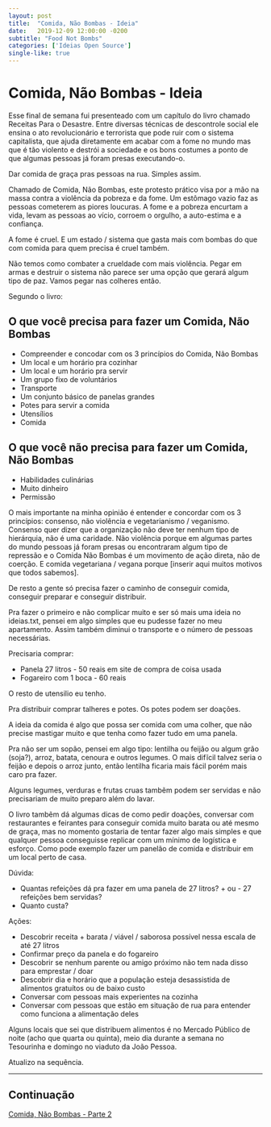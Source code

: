 ```yaml
---
layout: post
title:  "Comida, Não Bombas - Ideia"
date:   2019-12-09 12:00:00 -0200
subtitle: "Food Not Bombs"
categories: ['Ideias Open Source']
single-like: true
---
```


# Comida, Não Bombas - Ideia

Esse final de semana fui presenteado com um capítulo do livro chamado Receitas Para o Desastre. Entre diversas técnicas de descontrole social ele ensina o ato revolucionário e terrorista que pode ruir com o sistema capitalista, que ajuda diretamente em acabar com a fome no mundo mas que é tão violento e destrói a sociedade e os bons costumes a ponto de que algumas pessoas já foram presas executando-o.

Dar comida de graça pras pessoas na rua. Simples assim.

Chamado de Comida, Não Bombas, este protesto prático visa por a mão na massa contra a violência da pobreza e da fome. Um estômago vazio faz as pessoas cometerem as piores loucuras. A fome e a pobreza encurtam a vida, levam as pessoas ao vício, corroem o orgulho, a auto-estima e a confiança.

A fome é cruel. E um estado / sistema que gasta mais com bombas do que com comida para quem precisa é cruel também.

Não temos como combater a crueldade com mais violência. Pegar em armas e destruir o sistema não parece ser uma opção que gerará algum tipo de paz. Vamos pegar nas colheres então. 

Segundo o livro:

## O que você precisa para fazer um Comida, Não Bombas

- Compreender e concodar com os 3 princípios do Comida, Não Bombas
- Um local e um horário pra cozinhar
- Um local e um horário pra servir
- Um grupo fixo de voluntários
- Transporte
- Um conjunto básico de panelas grandes
- Potes para servir a comida
- Utensílios
- Comida

## O que você não precisa para fazer um Comida, Não Bombas

- Habilidades culinárias
- Muito dinheiro
- Permissão

O mais importante na minha opinião é entender e concordar com os 3 princípios: consenso, não violência e vegetarianismo / veganismo. Consenso quer dizer que a organização não deve ter nenhum tipo de hierárquia, não é uma caridade. Não violência porque em algumas partes do mundo pessoas já foram presas ou encontraram algum tipo de repressão e o Comida Não Bombas é um movimento de ação direta, não de coerção. E comida vegetariana / vegana porque [inserir aqui muitos motivos que todos sabemos].

De resto a gente só precisa fazer o caminho de conseguir comida, conseguir preparar e conseguir distribuir.

Pra fazer o primeiro e não complicar muito e ser só mais uma ideia no ideias.txt, pensei em algo simples que eu pudesse fazer no meu apartamento. Assim também diminui o transporte e o número de pessoas necessárias.

Precisaria comprar:

- Panela 27 litros - 50 reais em site de compra de coisa usada
- Fogareiro com 1 boca - 60 reais

O resto de utensilio eu tenho.

Pra distribuir comprar talheres e potes. Os potes podem ser doações.

A ideia da comida é algo que possa ser comida com uma colher, que não precise mastigar muito e que tenha como fazer tudo em uma panela.

Pra não ser um sopão, pensei em algo tipo: lentilha ou feijão ou algum grão (soja?), arroz, batata, cenoura e outros legumes. O mais difĩcil talvez seria o feijão e depois o arroz junto, então lentilha ficaria mais fácil porém mais caro pra fazer.

Alguns legumes, verduras e frutas cruas tambẽm podem ser servidas e não precisariam de muito preparo além do lavar.

O livro tambẽm dá algumas dicas de como pedir doações, conversar com restaurantes e feirantes para conseguir comida muito barata ou até mesmo de graça, mas no momento gostaria de tentar fazer algo mais simples e que qualquer pessoa conseguisse replicar com um mínimo de logística e esforço. Como pode exemplo fazer um panelão de comida e distribuir em um local perto de casa.


Dúvida:

- Quantas refeições dá pra fazer em uma panela de 27 litros? + ou - 27 refeições bem servidas?
- Quanto custa?

Ações:

- Descobrir receita + barata / viável / saborosa possível nessa escala de até 27 litros
- Confirmar preço da panela e do fogareiro
- Descobrir se nenhum parente ou amigo próximo não tem nada disso para emprestar / doar
- Descobrir dia e horário que a população esteja desassistida de alimentos gratuítos ou de baixo custo
- Conversar com pessoas mais experientes na cozinha
- Conversar com pessoas que estão em situação de rua para entender como funciona a alimentação deles

Alguns locais que sei que distribuem alimentos é no Mercado Público de noite (acho que quarta ou quinta), meio dia durante a semana no Tesourinha e domingo no viaduto da João Pessoa.

Atualizo na sequência.

---

## Continuação

[Comida, Não Bombas - Parte 2](https://lucasinocente.com/ideias%20open%20source/2020/02/13/food-not-bombs-porto-alegre-parte-2.html)
